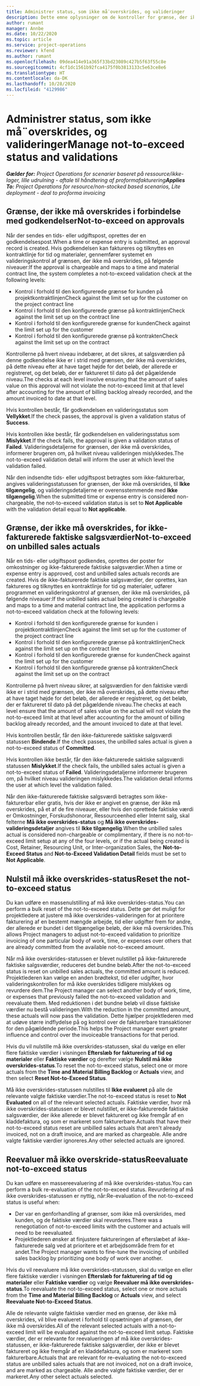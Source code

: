 ```yaml
---
title: Administrer status, som ikke må¨overskrides, og valideringer
description: Dette emne oplysninger om de kontroller for grænse, der ikke må overskrides, som udføres i Project Operations.
author: rumant
manager: Annbe
ms.date: 10/22/2020
ms.topic: article
ms.service: project-operations
ms.reviewer: kfend
ms.author: rumant
ms.openlocfilehash: 09dea414e91a365f33bd23089c427b5f63f55c8e
ms.sourcegitcommit: 4cf1dc1561b92fca4175f0b3813133c5e63ce8e6
ms.translationtype: HT
ms.contentlocale: da-DK
ms.lasthandoff: 10/28/2020
ms.locfileid: "4129986"
---
```

# <a name="manage-not-to-exceed-status-and-validations"></a><span data-ttu-id="00bb4-103">Administrer status, som ikke må¨overskrides, og valideringer</span><span class="sxs-lookup"><span data-stu-id="00bb4-103">Manage not-to-exceed status and validations</span></span> 

<span data-ttu-id="00bb4-104">_**Gælder for:** Project Operations for scenarier baseret på ressource/ikke-lager, lille udrulning - aftale til håndtering af proformafakturering_</span><span class="sxs-lookup"><span data-stu-id="00bb4-104">_**Applies To:** Project Operations for resource/non-stocked based scenarios, Lite deployment - deal to proforma invoicing_</span></span>

## <a name="not-to-exceed-on-approvals"></a><span data-ttu-id="00bb4-105">Grænse, der ikke må overskrides i forbindelse med godkendelser</span><span class="sxs-lookup"><span data-stu-id="00bb4-105">Not-to-exceed on approvals</span></span>

<span data-ttu-id="00bb4-106">Når der sendes en tids- eller udgiftspost, oprettes der en godkendelsespost.</span><span class="sxs-lookup"><span data-stu-id="00bb4-106">When a time or expense entry is submitted, an approval record is created.</span></span> <span data-ttu-id="00bb4-107">Hvis godkendelsen kan faktureres og tilknyttes en kontraktlinje for tid og materialer, gennemfører systemet en valideringskontrol af grænsen, der ikke må overskrides, på følgende niveauer:</span><span class="sxs-lookup"><span data-stu-id="00bb4-107">If the approval is chargeable and maps to a time and material contract line, the system completes a not-to-exceed validation check at the following levels:</span></span>

  - <span data-ttu-id="00bb4-108">Kontrol i forhold til den konfigurerede grænse for kunden på projektkontraktlinjen</span><span class="sxs-lookup"><span data-stu-id="00bb4-108">Check against the limit set up for the customer on the project contract line</span></span>
  - <span data-ttu-id="00bb4-109">Kontrol i forhold til den konfigurerede grænse på kontraktlinjen</span><span class="sxs-lookup"><span data-stu-id="00bb4-109">Check against the limit set up on the contract line</span></span>
  - <span data-ttu-id="00bb4-110">Kontrol i forhold til den konfigurerede grænse for kunden</span><span class="sxs-lookup"><span data-stu-id="00bb4-110">Check against the limit set up for the customer</span></span>
  - <span data-ttu-id="00bb4-111">Kontrol i forhold til den konfigurerede grænse på kontrakten</span><span class="sxs-lookup"><span data-stu-id="00bb4-111">Check against the limit set up on the contract</span></span>

<span data-ttu-id="00bb4-112">Kontrollerne på hvert niveau indebærer, at det sikres, at salgsværdien på denne godkendelse ikke er i strid med grænsen, der ikke må overskrides, på dette niveau efter at have taget højde for det beløb, der allerede er registreret, og det beløb, der er faktureret til dato på det pågældende niveau.</span><span class="sxs-lookup"><span data-stu-id="00bb4-112">The checks at each level involve ensuring that the amount of sales value on this approval will not violate the not-to-exceed limit at that level after accounting for the amount of billing backlog already recorded, and the amount invoiced to date at that level.</span></span>

<span data-ttu-id="00bb4-113">Hvis kontrollen består, får godkendelsen en valideringsstatus som **Vellykket**.</span><span class="sxs-lookup"><span data-stu-id="00bb4-113">If the check passes, the approval is given a validation status of **Success**.</span></span>

<span data-ttu-id="00bb4-114">Hvis kontrollen ikke består, får godkendelsen en valideringsstatus som **Mislykket**.</span><span class="sxs-lookup"><span data-stu-id="00bb4-114">If the check fails, the approval is given a validation status of **Failed**.</span></span> <span data-ttu-id="00bb4-115">Valideringsdetaljerne for grænsen, der ikke må overskrides, informerer brugeren om, på hvilket niveau valideringen mislykkedes.</span><span class="sxs-lookup"><span data-stu-id="00bb4-115">The not-to-exceed validation detail will inform the user at which level the validation failed.</span></span>

<span data-ttu-id="00bb4-116">Når den indsendte tids- eller udgiftspost betragtes som ikke-fakturerbar, angives valideringsstatussen for grænsen, der ikke må overskrides, til **Ikke tilgængelig**, og valideringsdetaljerne er overensstemmende med **Ikke tilgængelig**.</span><span class="sxs-lookup"><span data-stu-id="00bb4-116">When the submitted time or expense entry is considered non-chargeable, the not-to-exceed validation status is set to **Not Applicable** with the validation detail equal to **Not applicable**.</span></span>

## <a name="not-to-exceed-on-unbilled-sales-actuals"></a><span data-ttu-id="00bb4-117">Grænse, der ikke må overskrides, for ikke-fakturerede faktiske salgsværdier</span><span class="sxs-lookup"><span data-stu-id="00bb4-117">Not-to-exceed on unbilled sales actuals</span></span>

<span data-ttu-id="00bb4-118">Når en tids- eller udgiftspost godkendes, oprettes der poster for omkostninger og ikke-fakturerede faktiske salgsværdier.</span><span class="sxs-lookup"><span data-stu-id="00bb4-118">When a time or expense entry is approved, cost and unbilled sales actuals records are created.</span></span> <span data-ttu-id="00bb4-119">Hvis de ikke-fakturerede faktiske salgsværdier, der oprettes, kan faktureres og tilknyttes en kontraktlinje for tid og materialer, udfører programmet en valideringskontrol af grænsen, der ikke må overskrides, på følgende niveauer:</span><span class="sxs-lookup"><span data-stu-id="00bb4-119">If the unbilled sales actual being created is chargeable and maps to a time and material contract line, the application performs a not-to-exceed validation check at the following levels:</span></span>

  - <span data-ttu-id="00bb4-120">Kontrol i forhold til den konfigurerede grænse for kunden i projektkontraktlinjen</span><span class="sxs-lookup"><span data-stu-id="00bb4-120">Check against the limit set up for the customer of the project contract line</span></span>
  - <span data-ttu-id="00bb4-121">Kontrol i forhold til den konfigurerede grænse på kontraktlinjen</span><span class="sxs-lookup"><span data-stu-id="00bb4-121">Check against the limit set up on the contract line</span></span>
  - <span data-ttu-id="00bb4-122">Kontrol i forhold til den konfigurerede grænse for kunden</span><span class="sxs-lookup"><span data-stu-id="00bb4-122">Check against the limit set up for the customer</span></span>
  - <span data-ttu-id="00bb4-123">Kontrol i forhold til den konfigurerede grænse på kontrakten</span><span class="sxs-lookup"><span data-stu-id="00bb4-123">Check against the limit set up on the contract</span></span>

<span data-ttu-id="00bb4-124">Kontrollerne på hvert niveau sikrer, at salgsværdien for den faktiske værdi ikke er i strid med grænsen, der ikke må overskrides, på dette niveau efter at have taget højde for det beløb, der allerede er registreret, og det beløb, der er faktureret til dato på det pågældende niveau.</span><span class="sxs-lookup"><span data-stu-id="00bb4-124">The checks at each level ensure that the amount of sales value on the actual will not violate the not-to-exceed limit at that level after accounting for the amount of billing backlog already recorded, and the amount invoiced to date at that level.</span></span>

<span data-ttu-id="00bb4-125">Hvis kontrollen består, får den ikke-fakturerede saktiske salgsværdi statussen **Bindende**.</span><span class="sxs-lookup"><span data-stu-id="00bb4-125">If the check passes, the unbilled sales actual is given a not-to-exceed status of **Committed**.</span></span>

<span data-ttu-id="00bb4-126">Hvis kontrollen ikke består, får den ikke-fakturerede saktiske salgsværdi statussen **Mislykket**.</span><span class="sxs-lookup"><span data-stu-id="00bb4-126">If the check fails, the unbilled sales actual is given a not-to-exceed status of **Failed**.</span></span> <span data-ttu-id="00bb4-127">Valideringsdetaljerne informerer brugeren om, på hvilket niveau valideringen mislykkedes.</span><span class="sxs-lookup"><span data-stu-id="00bb4-127">The validation detail informs the user at which level the validation failed.</span></span>

<span data-ttu-id="00bb4-128">Når den ikke-fakturerede faktiske salgsværdi betragtes som ikke-fakturerbar eller gratis, hvis der ikke er angivet en grænse, der ikke må overskrides, på et af de fire niveauer, eller hvis den oprettede faktiske værdi er Omkostninger, Forskudshonorar, Ressourceenhed eller Internt salg, skal felterne **Må ikke overskrides-status** og **Må ikke overskrides-valideringsdetaljer** angives til **Ikke tilgængelig**.</span><span class="sxs-lookup"><span data-stu-id="00bb4-128">When the unbilled sales actual is considered non-chargeable or complimentary, if there is no not-to-exceed limit setup at any of the four levels, or if the actual being created is Cost, Retainer, Resourcing Unit, or Inter-organization Sales, the **Not-to-Exceed Status** and **Not-to-Exceed Validation Detail** fields must be set to **Not Applicable**.</span></span>

## <a name="reset-the-not-to-exceed-status"></a><span data-ttu-id="00bb4-129">Nulstil må ikke overskrides-status</span><span class="sxs-lookup"><span data-stu-id="00bb4-129">Reset the not-to-exceed status</span></span>

<span data-ttu-id="00bb4-130">Du kan udføre en massenulstilling af må ikke overskrides-status.</span><span class="sxs-lookup"><span data-stu-id="00bb4-130">You can perform a bulk reset of the not-to-exceed status.</span></span> <span data-ttu-id="00bb4-131">Dette gør det muligt for projektledere at justere må ikke overskrides-valideringen for at prioritere fakturering af en bestemt mængde arbejde, tid eller udgifter frem for andre, der allerede er bundet i det tilgængelige beløb, der ikke må overskrides.</span><span class="sxs-lookup"><span data-stu-id="00bb4-131">This allows Project managers to adjust not-to-exceed validation to prioritize invoicing of one particular body of work, time, or expenses over others that are already committed from the available not-to-exceed amount.</span></span>

<span data-ttu-id="00bb4-132">Når må ikke overskrides-statussen er blevet nulstillet på ikke-fakturerede faktiske salgsværdier, reduceres det bundne beløb.</span><span class="sxs-lookup"><span data-stu-id="00bb4-132">After the not-to-exceed status is reset on unbilled sales actuals, the committed amount is reduced.</span></span> <span data-ttu-id="00bb4-133">Projektlederen kan vælge en anden brødtekst, tid eller udgifter, hvor valideringskontrollen for må ikke overskrides tidligere mislykkes og revurdere dem.</span><span class="sxs-lookup"><span data-stu-id="00bb4-133">The Project manager can select another body of work, time, or expenses that previously failed the not-to-exceed validation and reevaluate them.</span></span> <span data-ttu-id="00bb4-134">Med reduktionen i det bundne beløb vil disse faktiske værdier nu bestå valideringen.</span><span class="sxs-lookup"><span data-stu-id="00bb4-134">With the reduction in the committed amount, these actuals will now pass the validation.</span></span> <span data-ttu-id="00bb4-135">Dette hjælper projektlederen med at udøve større indflydelse på og kontrol over de fakturerbare transaktioner for den pågældende periode.</span><span class="sxs-lookup"><span data-stu-id="00bb4-135">This helps the Project manager exert greater influence and control over the invoiceable transactions for that period.</span></span>

<span data-ttu-id="00bb4-136">Hvis du vil nulstille må ikke overskrides-statussen, skal du vælge en eller flere faktiske værdier i visningen **Efterslæb for fakturering af tid og materialer** eller **Faktiske værdier** og derefter vælge **Nulstil må ikke overskrides-status**.</span><span class="sxs-lookup"><span data-stu-id="00bb4-136">To reset the not-to-exceed status, select one or more actuals from the **Time and Material Billing Backlog** or **Actuals** view, and then select **Reset Not-to-Exceed Status**.</span></span>

<span data-ttu-id="00bb4-137">Må ikke overskrides-statussen nulstilles til **Ikke evalueret** på alle de relevante valgte faktiske værdier.</span><span class="sxs-lookup"><span data-stu-id="00bb4-137">The not-to-exceed status is reset to **Not Evaluated** on all of the relevant selected actuals.</span></span> <span data-ttu-id="00bb4-138">Faktiske værdier, hvor må ikke overskrides-statussen er blevet nulstillet, er ikke-fakturerede faktiske salgsværdier, der ikke allerede er blevet faktureret og ikke fremgår af en kladdefaktura, og som er markeret som fakturerbare.</span><span class="sxs-lookup"><span data-stu-id="00bb4-138">Actuals that have their not-to-exceed status reset are unbilled sales actuals that aren't already invoiced, not on a draft invoice, and are marked as chargeable.</span></span> <span data-ttu-id="00bb4-139">Alle andre valgte faktiske værdier ignoreres.</span><span class="sxs-lookup"><span data-stu-id="00bb4-139">Any other selected actuals are ignored.</span></span>

## <a name="reevaluate-not-to-exceed-status"></a><span data-ttu-id="00bb4-140">Reevaluer må ikke overskride-status</span><span class="sxs-lookup"><span data-stu-id="00bb4-140">Reevaluate not-to-exceed status</span></span>

<span data-ttu-id="00bb4-141">Du kan udføre en massereevaluering af må ikke overskrides-status.</span><span class="sxs-lookup"><span data-stu-id="00bb4-141">You can perform a bulk re-evaluation of the not-to-exceed status.</span></span> <span data-ttu-id="00bb4-142">Revurdering af må ikke overskrides-statussen er nyttig, når:</span><span class="sxs-lookup"><span data-stu-id="00bb4-142">Re-evaluation of the not-to-exceed status is useful when:</span></span>

  - <span data-ttu-id="00bb4-143">Der var en genforhandling af grænser, som ikke må overskrides, med kunden, og de faktiske værdier skal revurderes.</span><span class="sxs-lookup"><span data-stu-id="00bb4-143">There was a renegotiation of not-to-exceed limits with the customer and actuals will need to be reevaluated.</span></span>
  - <span data-ttu-id="00bb4-144">Projektlederen ønsker at finjustere faktureringen af efterslæbet af ikke-fakturerede salg ved at prioritere et et arbejdsområde frem for et andet.</span><span class="sxs-lookup"><span data-stu-id="00bb4-144">The Project manager wants to fine-tune the invoicing of unbilled sales backlog by prioritizing one body of work over another.</span></span>

<span data-ttu-id="00bb4-145">Hvis du vil reevaluere må ikke overskrides-statussen, skal du vælge en eller flere faktiske værdier i visningen **Efterslæb for fakturering af tid og materialer** eller **Faktiske værdier** og vælge **Reevaluer må ikke overskrides-status**.</span><span class="sxs-lookup"><span data-stu-id="00bb4-145">To reevaluate the not-to-exceed status, select one or more actuals from the **Time and Material Billing Backlog** or **Actuals** view, and select **Reevaluate Not-to-Exceed Status**.</span></span>

<span data-ttu-id="00bb4-146">Alle de relevante valgte faktiske værdier med en grænse, der ikke må overskrides, vil blive evalueret i forhold til opsætningen af grænsen, der ikke må overskrides.</span><span class="sxs-lookup"><span data-stu-id="00bb4-146">All of the relevant selected actuals with a not-to-exceed limit will be evaluated against the not-to-exceed limit setup.</span></span> <span data-ttu-id="00bb4-147">Faktiske værdier, der er relevante for reevalueringen af må ikke overskrides-statussen, er ikke-fakturerede faktiske salgsværdier, der ikke er blevet faktureret og ikke fremgår af en kladdefaktura, og som er markeret som fakturerbare.</span><span class="sxs-lookup"><span data-stu-id="00bb4-147">Actuals that are relevant for re-evaluating the not-to-exceed status are unbilled sales actuals that are not invoiced, not on a draft invoice, and are marked as chargeable.</span></span> <span data-ttu-id="00bb4-148">Alle andre valgte faktiske værdier, der er markeret.</span><span class="sxs-lookup"><span data-stu-id="00bb4-148">Any other select actuals selected.</span></span>
